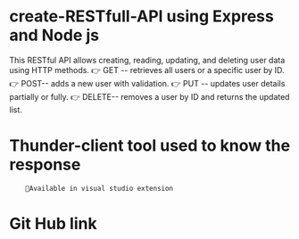 # create-RESTfull-API using Express and Node js

This RESTful API allows creating, reading, updating, and deleting user data using HTTP methods.
👉	GET -- retrieves all users or a specific user by ID.
👉 POST-- adds a new user with validation.
👉	PUT -- updates user details partially or fully.
👉	DELETE--  removes a user by ID and returns the updated list.

# Thunder-client tool used to know the response 
        💎Available in visual studio extension

# Git Hub link
       



